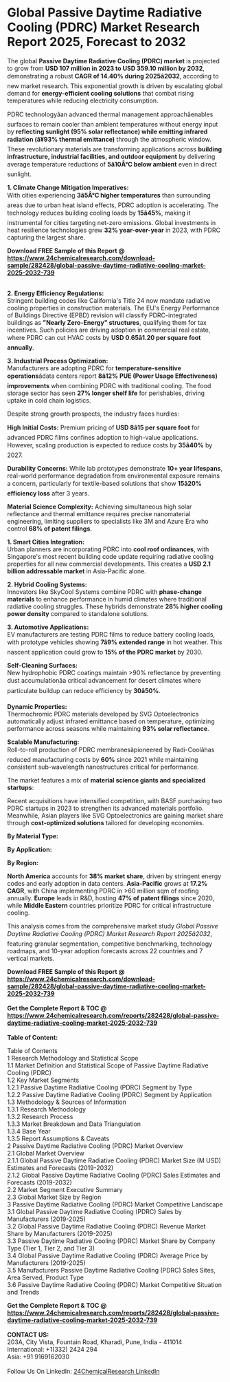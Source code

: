 <h1>Global Passive Daytime Radiative Cooling (PDRC) Market Research Report 2025, Forecast to 2032</h1><p>The global <strong>Passive Daytime Radiative Cooling (PDRC) market</strong> is projected to grow from <strong>USD 107 million in 2023 to USD 359.10 million by 2032</strong>, demonstrating a robust <strong>CAGR of 14.40% during 2025â2032</strong>, according to new market research. This exponential growth is driven by escalating global demand for <strong>energy-efficient cooling solutions</strong> that combat rising temperatures while reducing electricity consumption.</p><p>PDRC technologyâan advanced thermal management approachâenables surfaces to remain cooler than ambient temperatures without energy input by <strong>reflecting sunlight (95% solar reflectance) while emitting infrared radiation (â¥93% thermal emittance)</strong> through the atmospheric window. These revolutionary materials are transforming applications across <strong>building infrastructure, industrial facilities, and outdoor equipment</strong> by delivering average temperature reductions of <strong>5â10Â°C below ambient</strong> even in direct sunlight.</p><p><strong>1. Climate Change Mitigation Imperatives:</strong><br>
With cities experiencing <strong>3â5Â°C higher temperatures</strong> than surrounding areas due to urban heat island effects, PDRC adoption is accelerating. The technology reduces building cooling loads by <strong>15â45%</strong>, making it instrumental for cities targeting net-zero emissions. Global investments in heat resilience technologies grew <strong>32% year-over-year</strong> in 2023, with PDRC capturing the largest share.</p><div><b>Download FREE Sample of this Report @ 
            <a href="https://www.24chemicalresearch.com/download-sample/282428/global-passive-daytime-radiative-cooling-market-2025-2032-739">
            https://www.24chemicalresearch.com/download-sample/282428/global-passive-daytime-radiative-cooling-market-2025-2032-739</a></b></div><br><p><strong>2. Energy Efficiency Regulations:</strong><br>
Stringent building codes like California's Title 24 now mandate radiative cooling properties in construction materials. The EU's Energy Performance of Buildings Directive (EPBD) revision will classify PDRC-integrated buildings as <strong>"Nearly Zero-Energy" structures</strong>, qualifying them for tax incentives. Such policies are driving adoption in commercial real estate, where PDRC can cut HVAC costs by <strong>USD 0.65â1.20 per square foot annually</strong>.</p><p><strong>3. Industrial Process Optimization:</strong><br>
Manufacturers are adopting PDRC for <strong>temperature-sensitive operations</strong>âdata centers report <strong>8â12% PUE (Power Usage Effectiveness) improvements</strong> when combining PDRC with traditional cooling. The food storage sector has seen <strong>27% longer shelf life</strong> for perishables, driving uptake in cold chain logistics.</p><p>Despite strong growth prospects, the industry faces hurdles:</p><p><strong>High Initial Costs:</strong> Premium pricing of <strong>USD 8â15 per square foot</strong> for advanced PDRC films confines adoption to high-value applications. However, scaling production is expected to reduce costs by <strong>35â40%</strong> by 2027.</p><p><strong>Durability Concerns:</strong> While lab prototypes demonstrate <strong>10+ year lifespans</strong>, real-world performance degradation from environmental exposure remains a concern, particularly for textile-based solutions that show <strong>15â20% efficiency loss</strong> after 3 years.</p><p><strong>Material Science Complexity:</strong> Achieving simultaneous high solar reflectance and thermal emittance requires precise nanomaterial engineering, limiting suppliers to specialists like 3M and Azure Era who control <strong>68% of patent filings</strong>.</p><p><strong>1. Smart Cities Integration:</strong><br>
Urban planners are incorporating PDRC into <strong>cool roof ordinances</strong>, with Singapore's most recent building code update requiring radiative cooling properties for all new commercial developments. This creates a <strong>USD 2.1 billion addressable market</strong> in Asia-Pacific alone.</p><p><strong>2. Hybrid Cooling Systems:</strong><br>
Innovators like SkyCool Systems combine PDRC with <strong>phase-change materials</strong> to enhance performance in humid climates where traditional radiative cooling struggles. These hybrids demonstrate <strong>28% higher cooling power density</strong> compared to standalone solutions.</p><p><strong>3. Automotive Applications:</strong><br>
EV manufacturers are testing PDRC films to reduce battery cooling loads, with prototype vehicles showing <strong>7â9% extended range</strong> in hot weather. This nascent application could grow to <strong>15% of the PDRC market</strong> by 2030.</p><p><strong>Self-Cleaning Surfaces:</strong><br>
	New hydrophobic PDRC coatings maintain &gt;90% reflectance by preventing dust accumulationâa critical advancement for desert climates where particulate buildup can reduce efficiency by <strong>30â50%</strong>.</p><p><strong>Dynamic Properties:</strong><br>
	Thermochromic PDRC materials developed by SVG Optoelectronics automatically adjust infrared emittance based on temperature, optimizing performance across seasons while maintaining <strong>93% solar reflectance</strong>.</p><p><strong>Scalable Manufacturing:</strong><br>
	Roll-to-roll production of PDRC membranesâpioneered by Radi-Coolâhas reduced manufacturing costs by <strong>60%</strong> since 2021 while maintaining consistent sub-wavelength nanostructures critical for performance.</p><p>The market features a mix of <strong>material science giants and specialized startups</strong>:</p><p>Recent acquisitions have intensified competition, with BASF purchasing two PDRC startups in 2023 to strengthen its advanced materials portfolio. Meanwhile, Asian players like SVG Optoelectronics are gaining market share through <strong>cost-optimized solutions</strong> tailored for developing economies.</p><p><strong>By Material Type:</strong></p><p><strong>By Application:</strong></p><p><strong>By Region:</strong></p><p><strong>North America</strong> accounts for <strong>38% market share</strong>, driven by stringent energy codes and early adoption in data centers. <strong>Asia-Pacific</strong> grows at <strong>17.2% CAGR</strong>, with China implementing PDRC in &gt;60 million sqm of roofing annually. <strong>Europe</strong> leads in R&amp;D, hosting <strong>47% of patent filings</strong> since 2020, while <strong>Middle Eastern</strong> countries prioritize PDRC for critical infrastructure cooling.</p><p>This analysis comes from the comprehensive market study <em>Global Passive Daytime Radiative Cooling (PDRC) Market Research Report 2025â2032</em>, featuring granular segmentation, competitive benchmarking, technology roadmaps, and 10-year adoption forecasts across 22 countries and 7 vertical markets.</p><div><b>Download FREE Sample of this Report @ 
            <a href="https://www.24chemicalresearch.com/download-sample/282428/global-passive-daytime-radiative-cooling-market-2025-2032-739">
            https://www.24chemicalresearch.com/download-sample/282428/global-passive-daytime-radiative-cooling-market-2025-2032-739</a></b></div><br><div><b>Get the Complete Report & TOC @ 
            <a href="https://www.24chemicalresearch.com/reports/282428/global-passive-daytime-radiative-cooling-market-2025-2032-739">
            https://www.24chemicalresearch.com/reports/282428/global-passive-daytime-radiative-cooling-market-2025-2032-739</a></b></div><br>
            <b>Table of Content:</b><p>Table of Contents<br />
1 Research Methodology and Statistical Scope<br />
1.1 Market Definition and Statistical Scope of Passive Daytime Radiative Cooling (PDRC)<br />
1.2 Key Market Segments<br />
1.2.1 Passive Daytime Radiative Cooling (PDRC) Segment by Type<br />
1.2.2 Passive Daytime Radiative Cooling (PDRC) Segment by Application<br />
1.3 Methodology & Sources of Information<br />
1.3.1 Research Methodology<br />
1.3.2 Research Process<br />
1.3.3 Market Breakdown and Data Triangulation<br />
1.3.4 Base Year<br />
1.3.5 Report Assumptions & Caveats<br />
2 Passive Daytime Radiative Cooling (PDRC) Market Overview<br />
2.1 Global Market Overview<br />
2.1.1 Global Passive Daytime Radiative Cooling (PDRC) Market Size (M USD) Estimates and Forecasts (2019-2032)<br />
2.1.2 Global Passive Daytime Radiative Cooling (PDRC) Sales Estimates and Forecasts (2019-2032)<br />
2.2 Market Segment Executive Summary<br />
2.3 Global Market Size by Region<br />
3 Passive Daytime Radiative Cooling (PDRC) Market Competitive Landscape<br />
3.1 Global Passive Daytime Radiative Cooling (PDRC) Sales by Manufacturers (2019-2025)<br />
3.2 Global Passive Daytime Radiative Cooling (PDRC) Revenue Market Share by Manufacturers (2019-2025)<br />
3.3 Passive Daytime Radiative Cooling (PDRC) Market Share by Company Type (Tier 1, Tier 2, and Tier 3)<br />
3.4 Global Passive Daytime Radiative Cooling (PDRC) Average Price by Manufacturers (2019-2025)<br />
3.5 Manufacturers Passive Daytime Radiative Cooling (PDRC) Sales Sites, Area Served, Product Type<br />
3.6 Passive Daytime Radiative Cooling (PDRC) Market Competitive Situation and Trends<br />
</p><div><b>Get the Complete Report & TOC @ 
            <a href="https://www.24chemicalresearch.com/reports/282428/global-passive-daytime-radiative-cooling-market-2025-2032-739">
            https://www.24chemicalresearch.com/reports/282428/global-passive-daytime-radiative-cooling-market-2025-2032-739</a></b></div><br><b>CONTACT US:</b><br>
            203A, City Vista, Fountain Road, Kharadi, Pune, India - 411014<br>
            International: +1(332) 2424 294<br>
            Asia: +91 9169162030 <br><br>
            Follow Us On LinkedIn: <a href="https://www.linkedin.com/company/24chemicalresearch/">24ChemicalResearch LinkedIn</a>
